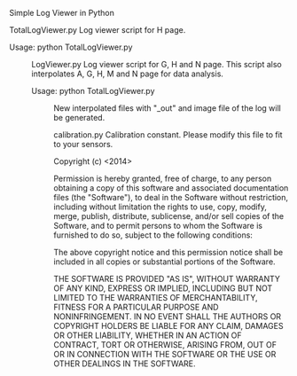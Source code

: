 Simple Log Viewer in Python

TotalLogViewer.py
Log viewer script for H page.

Usage: python TotalLogViewer.py <dir> <filename>

LogViewer.py
Log viewer script for G, H and N page. This script also interpolates A, G, H, M and N page for data analysis.

Usage: python TotalLogViewer.py <dir> <filename>

New interpolated files with "_out" and image file of the log will be generated.

calibration.py
Calibration constant. Please modify this file to fit to your sensors.

Copyright (c) <2014> <Hiraku Toida>

Permission is hereby granted, free of charge, to any person obtaining a copy of this software and associated documentation files (the "Software"), to deal in the Software without restriction, including without limitation the rights to use, copy, modify, merge, publish, distribute, sublicense, and/or sell copies of the Software, and to permit persons to whom the Software is furnished to do so, subject to the following conditions:

The above copyright notice and this permission notice shall be included in all copies or substantial portions of the Software.

THE SOFTWARE IS PROVIDED "AS IS", WITHOUT WARRANTY OF ANY KIND, EXPRESS OR IMPLIED, INCLUDING BUT NOT LIMITED TO THE WARRANTIES OF MERCHANTABILITY, FITNESS FOR A PARTICULAR PURPOSE AND NONINFRINGEMENT. IN NO EVENT SHALL THE AUTHORS OR COPYRIGHT HOLDERS BE LIABLE FOR ANY CLAIM, DAMAGES OR OTHER LIABILITY, WHETHER IN AN ACTION OF CONTRACT, TORT OR OTHERWISE, ARISING FROM, OUT OF OR IN CONNECTION WITH THE SOFTWARE OR THE USE OR OTHER DEALINGS IN THE SOFTWARE.
